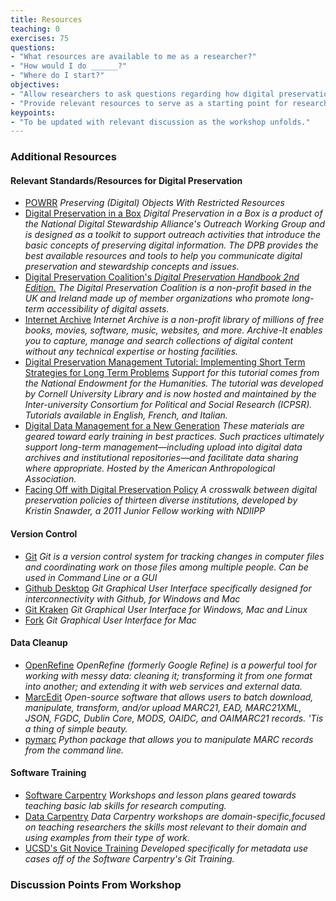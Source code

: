 ```yaml
---
title: Resources
teaching: 0
exercises: 75
questions:
- "What resources are available to me as a researcher?"
- "How would I do ______?"
- "Where do I start?"
objectives:
- "Allow researchers to ask questions regarding how digital preservation affects their specific work."
- "Provide relevant resources to serve as a starting point for researchers to undertake their own digital preservation."
keypoints:
- "To be updated with relevant discussion as the workshop unfolds."
--- 
```


### Additional Resources 

#### Relevant Standards/Resources for Digital Preservation

*	[POWRR] *Preserving (Digital) Objects With Restricted Resources*
*	[Digital Preservation in a Box] *Digital Preservation in a Box is a product of the National Digital Stewardship Alliance's Outreach Working Group and is designed as a toolkit to support outreach activities that introduce the basic concepts of preserving digital information. The DPB provides the best available resources and tools to help you communicate digital preservation and stewardship concepts and issues.*
*	[Digital Preservation Coalition's *Digital Preservation Handbook 2nd Edition.*] *The Digital Preservation Coalition is a non-profit based in the UK and Ireland made up of member organizations who promote long-term accessibility of digital assets.* 
*	[Internet Archive] *Internet Archive is a non-profit library of millions of free books, movies, software, music, websites, and more. Archive-It enables you to capture, manage and search collections of digital content without any technical expertise or hosting facilities.*
*	[Digital Preservation Management Tutorial: Implementing Short Term Strategies for Long Term Problems] *Support for this tutorial comes from the National Endowment for the Humanities. The tutorial was developed by Cornell University Library and is now hosted and maintained by the Inter-university Consortium for Political and Social Research (ICPSR). Tutorials available in English, French, and Italian.*
* [Digital Data Management for a New Generation] *These materials are geared toward early training in best practices. Such practices ultimately support long-term management—including upload into digital data archives and institutional repositories—and facilitate data sharing where appropriate. Hosted by the American Anthropological Association.*
* [Facing Off with Digital Preservation Policy] *A crosswalk between digital preservation policies of thirteen diverse institutions, developed by Kristin Snawder, a 2011 Junior Fellow working with NDIIPP*

[POWRR]: http://digitalpowrr.niu.edu/
[Digital Preservation in a Box]: http://digitalpowrr.niu.edu/digital-preservation-101/
[Digital Preservation Coalition's *Digital Preservation Handbook 2nd Edition.*]: http://dpconline.org/handbook
[Internet Archive]: https://archive.org/web/
[Digital Preservation Management Tutorial: Implementing Short Term Strategies for Long Term Problems]: http://www.dpworkshop.org/index.html
[Digital Data Management for a New Generation]: http://www.americananthro.org/LearnAndTeach/Landing.aspx?ItemNumber=20641&navItemNumber=20708
[Facing Off with Digital Preservation Policy]: https://blogs.loc.gov/thesignal/2011/07/facing-off-with-digital-preservation-policy/

#### Version Control

*	[Git] *Git is a version control system for tracking changes in computer files and coordinating work on those files among multiple people. Can be used in Command Line or a GUI*
* [Github Desktop] *Git Graphical User Interface specifically designed for interconnectivity with Github, for Windows and Mac*
* [Git Kraken] *Git Graphical User Interface for Windows, Mac and Linux*
* [Fork] *Git Graphical User Interface for Mac*

[Git]: https://git-scm.com/
[Github Desktop]: https://desktop.github.com/
[Git Kraken]: https://www.gitkraken.com/
[Fork]: https://git-fork.com/

#### Data Cleanup

*	[OpenRefine] *OpenRefine (formerly Google Refine) is a powerful tool for working with messy data: cleaning it; transforming it from one format into another; and extending it with web services and external data.*
*	[MarcEdit] *Open-source software that allows users to batch download, manipulate, transform, and/or upload MARC21, EAD, MARC21XML, JSON, FGDC, Dublin Core, MODS, OAIDC, and OAIMARC21 records. 'Tis a thing of simple beauty.*
*	[pymarc] *Python package that allows you to manipulate MARC records from the command line.*

[OpenRefine]: http://openrefine.org/
[MarcEdit]: http://marcedit.reeset.net/
[pymarc]: https://pypi.python.org/pypi/pymarc

#### Software Training

*	[Software Carpentry] *Workshops and lesson plans geared towards teaching basic lab skills for research computing.*
*	[Data Carpentry] *Data Carpentry workshops are domain-specific,focused on teaching researchers the skills most relevant to their domain and using examples from their type of work.*
*	[UCSD's Git Novice Training] *Developed specifically for metadata use cases off of the Software Carpentry's Git Training.*

[Software Carpentry]: https://software-carpentry.org/lessons/
[Data Carpentry]: http://www.datacarpentry.org/lessons/
[UCSD's Git Novice Training]: https://github.com/ucsdlib/git-novice

### Discussion Points From Workshop
